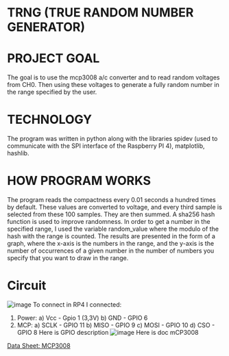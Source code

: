# TRNG (TRUE RANDOM NUMBER GENERATOR)

# PROJECT GOAL
The goal is to use the mcp3008 a/c converter and to read random voltages from CH0. Then using these voltages to generate a fully random number in the range specified by the user. 
# TECHNOLOGY
The program was written in python along with the libraries spidev (used to communicate with the SPI interface of the Raspberry PI 4), matplotlib, hashlib.
# HOW PROGRAM WORKS
The program reads the compactness every 0.01 seconds a hundred times by default. These values are converted to voltage, and every third sample is selected from these 100 samples. They are then summed. A sha256 hash function is used to improve randomness. In order to get a number in the specified range, I used the variable random_value where the modulo of the hash with the range is counted. 
The results are presented in the form of a graph, where the x-axis is the numbers in the range, and the y-axis is the number of occurrences of a given number in the number of numbers you specify that you want to draw in the range.

# Circuit 
![image](https://github.com/binthon/TRNG/assets/74725795/6c715d7b-7c5c-4fcf-8825-3ec49c6b5cc6)
To connect in RP4 I connected:
1. Power:
   a) Vcc - Gpio 1 (3,3V) 
   b) GND - GPIO 6
2. MCP:
   a) SCLK - GPIO 11
   b) MISO - GPIO 9
   c) MOSI - GPIO 10
   d) CSO - GPIO 8
Here is GPIO description
![image](https://github.com/binthon/TRNG/assets/74725795/a994ea1c-8ef1-4d8f-99ec-a3f8a06331ae)
Here is doc mCP3008

[Data Sheet: MCP3008](https://ww1.microchip.com/downloads/aemDocuments/documents/MSLD/ProductDocuments/DataSheets/MCP3004-MCP3008-Data-Sheet-DS20001295.pdf)

